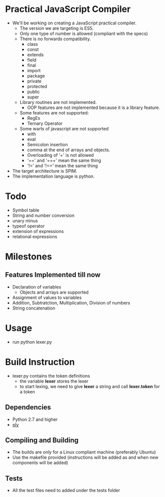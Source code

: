 # Practical JavaScript Compiler
- We'll be working on creating a JavaScript practical compiler.
    - The version we are targeting is ES5.
    - Only one type of number is allowed (compliant with the specs)
    - There is no forwards compatibility.
        - class
        - const
        - extends
        - field
        - final
        - import
        - package
        - private
        - protected
        - public
        - super
    - Library routines are not implemented.
        - OOP features are not implemented because it is a library feature.
    - Some features are not supported:
        - RegEx
        - Ternary Operator
    - Some warts of javascript are not supported
        - with
        - eval
        - Semicolon insertion
        - comma at the end of arrays and objects.
        - Overloading of '+' is not allowed
        - '==' and '===' mean the same thing
        - '!=' and '!==' mean the same thing
- The target architecture is SPIM.
- The implementation language is python.

# Todo
- Symbol table
- String and number conversion
- unary minus
- typeof operator
- extension of expressions
- relational expressions

# Milestones

## Features Implemented till now
- Declaration of variables
    - Objects and arrays are supported
- Assignment of values to variables
- Addition, Subtratction, Multiplication, Division of numbers
- String concatenation

# Usage
- run python lexer.py <testFileName>

# Build Instruction
- lexer.py contains the token definitions
    - the variable **lexer** stores the lexer
    - to start lexing, we need to give **lexer** a string and call **lexer.token** for a token

## Dependencies
- Python 2.7 and higher
- [ply](https://github.com/dabeaz/ply)

## Compiling and Building
- The builds are only for a Linux compliant machine (preferably Ubuntu)
- Use the makefile provided (instructions will be added as and when new components will be added)

## Tests
- All the test files need to added under the tests folder

